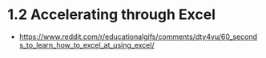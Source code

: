# 1.2 Accelerating through Excel

* <https://www.reddit.com/r/educationalgifs/comments/dty4vu/60_seconds_to_learn_how_to_excel_at_using_excel/>